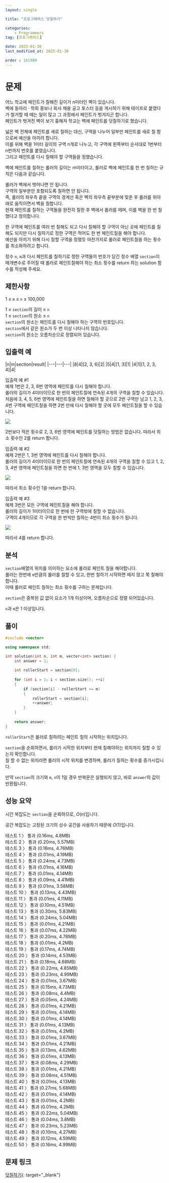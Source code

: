 ```yaml
---
layout: single

title: "프로그래머스 덧칠하기"

categories:
    - Programmers
tag: [프로그래머스]

date: 2025-01-30
last_modified_at: 2025-01-30

order : 161989
---
```


# 문제

어느 학교에 페인트가 칠해진 길이가 n미터인 벽이 있습니다.  
벽에 동아리 · 학회 홍보나 회사 채용 공고 포스터 등을 게시하기 위해 테이프로 붙였다가 철거할 때 떼는 일이 많고 그 과정에서 페인트가 벗겨지곤 합니다.  
페인트가 벗겨진 벽이 보기 흉해져 학교는 벽에 페인트를 덧칠하기로 했습니다.

넓은 벽 전체에 페인트를 새로 칠하는 대신, 구역을 나누어 일부만 페인트를 새로 칠 함으로써 예산을 아끼려 합니다.  
이를 위해 벽을 1미터 길이의 구역 n개로 나누고, 각 구역에 왼쪽부터 순서대로 1번부터 n번까지 번호를 붙였습니다.  
그리고 페인트를 다시 칠해야 할 구역들을 정했습니다.

벽에 페인트를 칠하는 롤러의 길이는 m미터이고, 롤러로 벽에 페인트를 한 번 칠하는 규칙은 다음과 같습니다.

롤러가 벽에서 벗어나면 안 됩니다.  
구역의 일부분만 포함되도록 칠하면 안 됩니다.  
즉, 롤러의 좌우측 끝을 구역의 경계선 혹은 벽의 좌우측 끝부분에 맞춘 후 롤러를 위아래로 움직이면서 벽을 칠합니다.  
현재 페인트를 칠하는 구역들을 완전히 칠한 후 벽에서 롤러를 떼며, 이를 벽을 한 번 칠했다고 정의합니다.

한 구역에 페인트를 여러 번 칠해도 되고 다시 칠해야 할 구역이 아닌 곳에 페인트를 칠해도 되지만 다시 칠하기로 정한 구역은 적어도 한 번 페인트칠을 해야 합니다.  
예산을 아끼기 위해 다시 칠할 구역을 정했듯 마찬가지로 롤러로 페인트칠을 하는 횟수를 최소화하려고 합니다.

정수 `n`, `m`과 다시 페인트를 칠하기로 정한 구역들의 번호가 담긴 정수 배열 `section`이 매개변수로 주어질 때 롤러로 페인트칠해야 하는 최소 횟수를 return 하는 solution 함수를 작성해 주세요.

## 제한사항

1 ≤ `m` ≤ `n` ≤ 100,000

1 ≤ `section`의 길이 ≤ `n`  
1 ≤ `section`의 원소 ≤ `n`  
`section`의 원소는 페인트를 다시 칠해야 하는 구역의 번호입니다.  
`section`에서 같은 원소가 두 번 이상 나타나지 않습니다.  
`section`의 원소는 오름차순으로 정렬되어 있습니다.

## 입출력 예

|n|m|section|result|
|---|---|---|
|8|4|[2, 3, 6]|2|
|5|4|[1, 3]|1|
|4|1|[1, 2, 3, 4]|4|

입출력 예 #1  
예제 1번은 2, 3, 6번 영역에 페인트를 다시 칠해야 합니다.  
롤러의 길이가 4미터이므로 한 번의 페인트칠에 연속된 4개의 구역을 칠할 수 있습니다.  
처음에 3, 4, 5, 6번 영역에 페인트칠을 하면 칠해야 할 곳으로 2번 구역만 남고 1, 2, 3, 4번 구역에 페인트칠을 하면 2번 만에 다시 칠해야 할 곳에 모두 페인트칠을 할 수 있습니다.

![](https://grepp-programmers.s3.ap-northeast-2.amazonaws.com/files/production/7e657b3f-1e5b-4724-b053-9548b2cd17ba/img1.png)

2번보다 적은 횟수로 2, 3, 6번 영역에 페인트를 덧칠하는 방법은 없습니다. 따라서 최소 횟수인 2를 return 합니다.

입출력 예 #2  
예제 2번은 1, 3번 영역에 페인트를 다시 칠해야 합니다.  
롤러의 길이가 4미터이므로 한 번의 페인트칠에 연속된 4개의 구역을 칠할 수 있고 1, 2, 3, 4번 영역에 페인트칠을 하면 한 번에 1, 3번 영역을 모두 칠할 수 있습니다.

![](https://grepp-programmers.s3.ap-northeast-2.amazonaws.com/files/production/fb5be7bd-e792-4317-9868-f11e7aaf6f03/img2.png)

따라서 최소 횟수인 1을 return 합니다.

입출력 예 #3  
예제 3번은 모든 구역에 페인트칠을 해야 합니다.  
롤러의 길이가 1미터이므로 한 번에 한 구역밖에 칠할 수 없습니다.  
구역이 4개이므로 각 구역을 한 번씩만 칠하는 4번이 최소 횟수가 됩니다.

![](https://grepp-programmers.s3.ap-northeast-2.amazonaws.com/files/production/dddf1413-d81a-4199-a8e3-f10f58c59fcc/img3.png)

따라서 4를 return 합니다.

## 분석

`section`배열의 위치를 의미하는 요소에 롤러로 페인트 칠을 해야합니다.  
롤러는 한번에 `m`만큼의 롤러를 칠할 수 있고, 한번 칠하기 시작하면 떼지 않고 쭉 칠해야합니다.  
이때 롤러로 페인트 칠하는 최소 횟수를 구하는 문제입니다.

`section`은 중복된 값 없이 요소가 1개 이상이며, 오름차순으로 정렬 되어있습니다.

`n`과 `m`은 1 이상입니다.

## 풀이

```cpp
#include <vector>

using namespace std;

int solution(int n, int m, vector<int> section) {
    int answer = 1;
    
    int rollerStart = section[0];
    
    for (int i = 1; i < section.size(); ++i)
    {   
        if (section[i] - rollerStart >= m)
        {
            rollerStart = section[i];
            ++answer;
        }
    }
    
    return answer;
}
```

`rollerStart`은 롤러로 칠하려는 페인트 칠의 시작하는 위치입니다.

`section`을 순회하면서, 롤러가 시작한 위치부터 현재 칠해야하는 위치까지 칠할 수 있는지 확인합니다.  
칠 할 수 없는 위치라면 롤러의 시작 위치를 변경하며, 롤러가 칠하는 횟수를 증가시킵니다.

만약 `section`의 크기와 `m`, `n`이 1일 경우 반복문은 실행되지 않고, 바로 `answer`의 값이 반환됩니다.

## 성능 요약

시간 복잡도는 `section`을 순회하므로, $O(n)$입니다.

공간 복잡도는 고정된 크기의 상수 공간을 사용하기 때문에 $O(1)$입니다.

테스트 1 〉 통과 (0.16ms, 4.8MB)  
테스트 2 〉 통과 (0.20ms, 5.57MB)  
테스트 3 〉 통과 (0.16ms, 4.76MB)  
테스트 4 〉 통과 (0.01ms, 4.19MB)  
테스트 5 〉 통과 (0.24ms, 4.73MB)  
테스트 6 〉 통과 (0.01ms, 4.16MB)  
테스트 7 〉 통과 (0.01ms, 4.14MB)  
테스트 8 〉 통과 (0.09ms, 4.41MB)  
테스트 9 〉 통과 (0.01ms, 3.58MB)  
테스트 10 〉 통과 (0.13ms, 4.43MB)  
테스트 11 〉 통과 (0.01ms, 4.11MB)  
테스트 12 〉 통과 (0.10ms, 4.51MB)  
테스트 13 〉 통과 (0.30ms, 5.83MB)  
테스트 14 〉 통과 (0.24ms, 5.04MB)  
테스트 15 〉 통과 (0.01ms, 4.21MB)  
테스트 16 〉 통과 (0.07ms, 4.22MB)  
테스트 17 〉 통과 (0.20ms, 4.78MB)  
테스트 18 〉 통과 (0.01ms, 4.2MB)  
테스트 19 〉 통과 (0.17ms, 4.74MB)  
테스트 20 〉 통과 (0.14ms, 4.53MB)  
테스트 21 〉 통과 (0.18ms, 4.68MB)  
테스트 22 〉 통과 (0.22ms, 4.85MB)  
테스트 23 〉 통과 (0.23ms, 4.99MB)  
테스트 24 〉 통과 (0.01ms, 3.67MB)  
테스트 25 〉 통과 (0.15ms, 4.73MB)  
테스트 26 〉 통과 (0.08ms, 4.4MB)  
테스트 27 〉 통과 (0.05ms, 4.24MB)  
테스트 28 〉 통과 (0.01ms, 4.21MB)  
테스트 29 〉 통과 (0.01ms, 4.14MB)  
테스트 30 〉 통과 (0.01ms, 4.14MB)  
테스트 31 〉 통과 (0.01ms, 4.13MB)  
테스트 32 〉 통과 (0.01ms, 4.2MB)  
테스트 33 〉 통과 (0.01ms, 3.67MB)  
테스트 34 〉 통과 (0.01ms, 4.21MB)  
테스트 35 〉 통과 (0.13ms, 4.62MB)  
테스트 36 〉 통과 (0.01ms, 4.13MB)  
테스트 37 〉 통과 (0.08ms, 4.29MB)  
테스트 38 〉 통과 (0.01ms, 4.21MB)  
테스트 39 〉 통과 (0.08ms, 4.51MB)  
테스트 40 〉 통과 (0.01ms, 4.13MB)  
테스트 41 〉 통과 (0.27ms, 5.68MB)  
테스트 42 〉 통과 (0.01ms, 4.14MB)  
테스트 43 〉 통과 (0.01ms, 4.2MB)  
테스트 44 〉 통과 (0.01ms, 4.2MB)  
테스트 45 〉 통과 (0.22ms, 5.04MB)  
테스트 46 〉 통과 (0.04ms, 3.8MB)  
테스트 47 〉 통과 (0.23ms, 5.23MB)  
테스트 48 〉 통과 (0.10ms, 4.27MB)  
테스트 49 〉 통과 (0.12ms, 4.59MB)  
테스트 50 〉 통과 (0.16ms, 4.99MB)  

## 문제 링크

[덧칠하기](https://school.programmers.co.kr/learn/courses/30/lessons/161989){: target="_blank"}